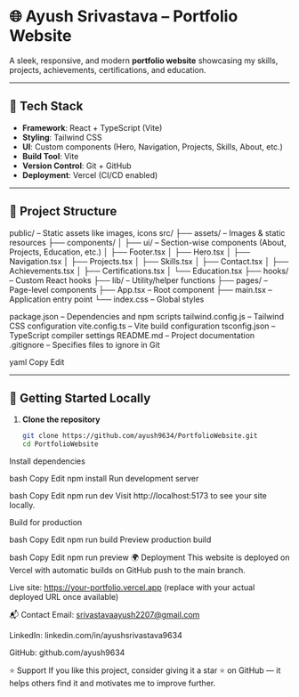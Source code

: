 # 🌐 Ayush Srivastava – Portfolio Website

A sleek, responsive, and modern **portfolio website** showcasing my skills, projects, achievements, certifications, and education.

---

## 🚀 Tech Stack

- **Framework**: React + TypeScript (Vite)
- **Styling**: Tailwind CSS
- **UI**: Custom components (Hero, Navigation, Projects, Skills, About, etc.)
- **Build Tool**: Vite
- **Version Control**: Git + GitHub
- **Deployment**: Vercel (CI/CD enabled)

---

## 📂 Project Structure

public/ – Static assets like images, icons
src/
├── assets/ – Images & static resources
├── components/
│ ├── ui/ – Section-wise components (About, Projects, Education, etc.)
│ ├── Footer.tsx
│ ├── Hero.tsx
│ ├── Navigation.tsx
│ ├── Projects.tsx
│ ├── Skills.tsx
│ ├── Contact.tsx
│ ├── Achievements.tsx
│ ├── Certifications.tsx
│ └── Education.tsx
├── hooks/ – Custom React hooks
├── lib/ – Utility/helper functions
├── pages/ – Page-level components
├── App.tsx – Root component
├── main.tsx – Application entry point
└── index.css – Global styles

package.json – Dependencies and npm scripts
tailwind.config.js – Tailwind CSS configuration
vite.config.ts – Vite build configuration
tsconfig.json – TypeScript compiler settings
README.md – Project documentation
.gitignore – Specifies files to ignore in Git

yaml
Copy
Edit

---

## 🔧 Getting Started Locally

1. **Clone the repository**

   ```bash
   git clone https://github.com/ayush9634/PortfolioWebsite.git
   cd PortfolioWebsite
Install dependencies

bash
Copy
Edit
npm install
Run development server

bash
Copy
Edit
npm run dev
Visit http://localhost:5173 to see your site locally.

Build for production

bash
Copy
Edit
npm run build
Preview production build

bash
Copy
Edit
npm run preview
🌍 Deployment
This website is deployed on Vercel with automatic builds on GitHub push to the main branch.

Live site: https://your-portfolio.vercel.app
(replace with your actual deployed URL once available)

📬 Contact
Email: srivastavaayush2207@gmail.com

LinkedIn: linkedin.com/in/ayushsrivastava9634

GitHub: github.com/ayush9634

⭐ Support
If you like this project, consider giving it a star ⭐ on GitHub — it helps others find it and motivates me to improve further.
